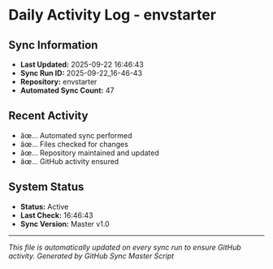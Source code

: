 ﻿# Daily Activity Log - envstarter

## Sync Information
- **Last Updated:** 2025-09-22 16:46:43
- **Sync Run ID:** 2025-09-22_16-46-43
- **Repository:** envstarter
- **Automated Sync Count:** 47

## Recent Activity
- âœ… Automated sync performed
- âœ… Files checked for changes
- âœ… Repository maintained and updated
- âœ… GitHub activity ensured

## System Status
- **Status:** Active
- **Last Check:** 16:46:43
- **Sync Version:** Master v1.0

---
*This file is automatically updated on every sync run to ensure GitHub activity.*
*Generated by GitHub Sync Master Script*
